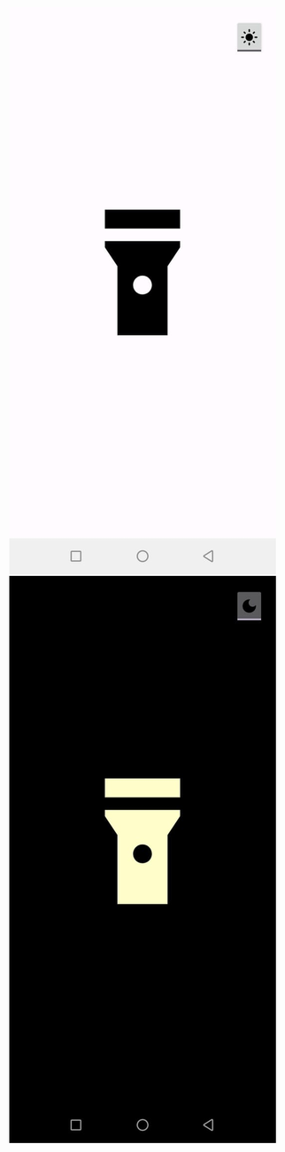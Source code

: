 ![](https://github.com/KMORaza/Flashlight-App/blob/main/picture1.jpg)
![](https://github.com/KMORaza/Flashlight-App/blob/main/picture2.jpg)
